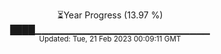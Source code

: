 <p align="center">
⏳Year Progress (13.97 %) <br>
████▁▁▁▁▁▁▁▁▁▁▁▁▁▁▁▁▁▁▁▁▁▁▁▁▁▁ <br>
<sub>Updated: Tue, 21 Feb 2023 00:09:11 GMT</sub>
</p>

